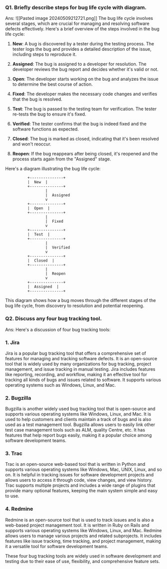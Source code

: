 ### Q1. Briefly describe steps for bug life cycle with diagram.

Ans:
![[Pasted image 20240509212721.png]]
The bug life cycle involves several stages, which are crucial for managing and resolving software defects effectively. Here's a brief overview of the steps involved in the bug life cycle:

1. **New**: A bug is discovered by a tester during the testing process. The tester logs the bug and provides a detailed description of the issue, including steps to reproduce it.

2. **Assigned**: The bug is assigned to a developer for resolution. The developer reviews the bug report and decides whether it's valid or not.

3. **Open**: The developer starts working on the bug and analyzes the issue to determine the best course of action.

4. **Fixed**: The developer makes the necessary code changes and verifies that the bug is resolved.

5. **Test**: The bug is passed to the testing team for verification. The tester re-tests the bug to ensure it's fixed.

6. **Verified**: The tester confirms that the bug is indeed fixed and the software functions as expected.

7. **Closed**: The bug is marked as closed, indicating that it's been resolved and won't reoccur.

8. **Reopen**: If the bug reappears after being closed, it's reopened and the process starts again from the "Assigned" stage.

Here's a diagram illustrating the bug life cycle:

```
          +---------------+
          |  New  |
          +---------------+
                  |
                  |  Assigned
                  v
          +---------------+
          |  Open  |
          +---------------+
                  |
                  |  Fixed
                  v
          +---------------+
          |  Test  |
          +---------------+
                  |
                  |  Verified
                  v
          +---------------+
          |  Closed  |
          +---------------+
                  |
                  |  Reopen
                  v
          +---------------+
          |  Assigned  |
          +---------------+
```

This diagram shows how a bug moves through the different stages of the bug life cycle, from discovery to resolution and potential reopening.

### Q2. Discuss any four bug tracking tool.

Ans:
Here's a discussion of four bug tracking tools:

### 1. Jira

Jira is a popular bug tracking tool that offers a comprehensive set of features for managing and tracking software defects. It is an open-source tool that is widely used by many organizations for bug tracking, project management, and issue tracking in manual testing. Jira includes features like reporting, recording, and workflow, making it an effective tool for tracking all kinds of bugs and issues related to software. It supports various operating systems such as Windows, Linux, and Mac.

### 2. Bugzilla

Bugzilla is another widely used bug tracking tool that is open-source and supports various operating systems like Windows, Linux, and Mac. It is used to help customers and clients maintain a track of bugs and is also used as a test management tool. Bugzilla allows users to easily link other test case management tools such as ALM, quality Centre, etc. It has features that help report bugs easily, making it a popular choice among software development teams.

### 3. Trac

Trac is an open-source web-based tool that is written in Python and supports various operating systems like Windows, Mac, UNIX, Linux, and so on. It is helpful in tracking issues for software development projects and allows users to access it through code, view changes, and view history. Trac supports multiple projects and includes a wide range of plugins that provide many optional features, keeping the main system simple and easy to use.

### 4. Redmine

Redmine is an open-source tool that is used to track issues and is also a web-based project management tool. It is written in Ruby on Rails and supports various operating systems like Windows, Linux, and Mac. Redmine allows users to manage various projects and related subprojects. It includes features like issue tracking, time tracking, and project management, making it a versatile tool for software development teams.

These four bug tracking tools are widely used in software development and testing due to their ease of use, flexibility, and comprehensive feature sets.
